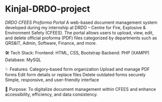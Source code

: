 # Kinjal-DRDO-project
*DRDO CFEES Proforma Portal*
A web-based document management system developed during my internship at DRDO – Centre for Fire, Explosive & Environment Safety (CFEES).
The portal allows users to upload, view, edit, and delete official proforma (PDF) files categorized by departments such as QRS&IT, Admin, Software, Finance, and more.

🛠 Tech Stack:
Frontend: HTML, CSS, Bootstrap
Backend: PHP (XAMPP)
Database: MySQL

✨ Features:
Category-based form organization
Upload and manage PDF forms
Edit form details or replace files
Delete outdated forms securely
Simple, responsive, and user-friendly interface

🚀 Purpose:
To digitalize document management within CFEES and enhance accessibility, efficiency, and data consistency.
